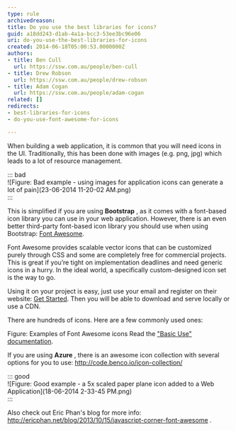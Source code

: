```yaml
---
type: rule
archivedreason: 
title: Do you use the best libraries for icons?
guid: a18dd243-d1ab-4a1a-bcc3-53ee3bc96e06
uri: do-you-use-the-best-libraries-for-icons
created: 2014-06-18T05:00:53.0000000Z
authors:
- title: Ben Cull
  url: https://ssw.com.au/people/ben-cull
- title: Drew Robson
  url: https://ssw.com.au/people/drew-robson
- title: Adam Cogan
  url: https://ssw.com.au/people/adam-cogan
related: []
redirects:
- best-libraries-for-icons
- do-you-use-font-awesome-for-icons

---
```


When building a web application, it is common that you will need icons in the UI. Traditionally, this has been done with images (e.g. png, jpg) which leads to a lot of resource management.

<!--endintro-->


::: bad  
![Figure: Bad example - using images for application icons can generate a lot of pain](23-06-2014 11-20-02 AM.png)  
:::

This is simplified if you are using  **Bootstrap** , as it comes with a font-based icon library you can use in your web application. However, there is an even better third-party font-based icon library you should use when using Bootstrap:     [Font Awesome](https://fontawesome.com/).

Font Awesome provides scalable vector icons that can be customized purely through CSS and some are completely free for commercial projects. This is great if you’re tight on implementation deadlines and need generic icons in a hurry. In the ideal world, a specifically custom-designed icon set is the way to go.

Using it on your project is easy, just use your email and register on their website: [Get Started](https://fontawesome.com/start). Then you will be able to download and serve locally or use a CDN.

There are hundreds of icons. Here are a few commonly used ones:


Figure: Examples of Font Awesome icons
Read the  ["Basic Use" documentation](https://fontawesome.com/how-to-use/on-the-web/referencing-icons/basic-use).

If you are using  **Azure** , there is an awesome icon collection with several options for you to use: http://code.benco.io/icon-collection/



::: good  
![Figure: Good example - a 5x scaled paper plane icon added to a Web Application](18-06-2014 2-33-45 PM.png)  
:::

Also check out Eric Phan's blog for more info: http://ericphan.net/blog/2013/10/15/javascript-corner-font-awesome .
